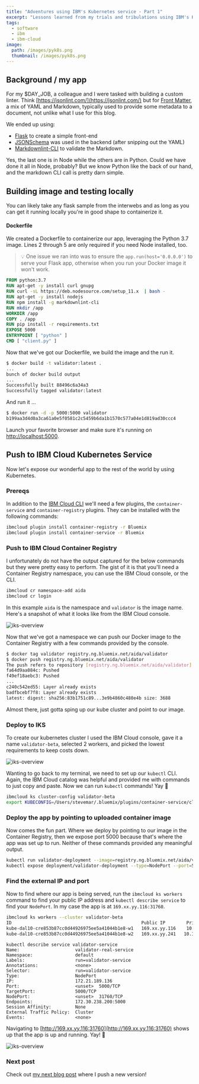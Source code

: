 ```yaml
---
title: "Adventures using IBM's Kubernetes service - Part 1"
excerpt: "Lessons learned from my trials and tribulations using IBM's Kubenetes service"
tags: 
  - software
  - ibm
  - ibm-cloud
image:
  path: /images/pyk8s.png
  thumbnail: /images/pyk8s.png
---
```


## Background / my app

For my $DAY_JOB, a colleague and I were tasked with building a custom linter. Think [https://jsonlint.com/](https://jsonlint.com/) but for [Front Matter](https://jekyllrb.com/docs/front-matter/), a mix of YAML and Markdown, typically used to provide some metadata to a document, not unlike what I use for this blog.

We ended up using:

  * [Flask](http://flask.pocoo.org/) to create a simple front-end
  * [JSONSchema](https://github.com/Julian/jsonschema/) was used in the backend (after snipping out the YAML)
  * [Markdownlint-CLI](https://github.com/igorshubovych/markdownlint-cli) to validate the Markdown.

Yes, the last one is in Node while the others are in Python. Could we have done it all in Node, probably? But we know Python like the back of our hand, and the markdown CLI call is pretty darn simple.

## Building image and testing locally

You can likely take any flask sample from the interwebs and as long as you can get it running locally you're in good shape to containerize it.

#### Dockerfile

We created a Dockerfile to containerize our app, leveraging the Python 3.7 image. Lines 2 through 5 are only required if you need Node installed, too. 

> :bulb: One issue we ran into was to ensure the `app.run(host='0.0.0.0')` to serve your Flask app, otherwise when you run your Docker image it won't work.

```Dockerfile
FROM python:3.7
RUN apt-get -y install curl gnupg
RUN curl -sL https://deb.nodesource.com/setup_11.x  | bash -
RUN apt-get -y install nodejs
RUN npm install -g markdownlint-cli
RUN mkdir /app
WORKDIR /app
COPY . /app
RUN pip install -r requirements.txt
EXPOSE 5000
ENTRYPOINT [ "python" ]
CMD [ "client.py" ]
```

Now that we've got our Dockerfile, we build the image and the run it.

```bash
$ docker build -t validator:latest .
...
bunch of docker build output
...
Successfully built 88496c6a34a3
Successfully tagged validator:latest
```

And run it ...

```bash
$ docker run -d -p 5000:5000 validator
b199aa3d4d0a3ca61a0e5f0581c2c5459b6da1b1570c577a04e1d819ad30ccc4
```

Launch your favorite browser and make sure it's running on [http://localhost:5000](http://localhost:5000).

## Push to IBM Cloud Kubernetes Service

Now let's expose our wonderful app to the rest of the world by using Kubernetes.

### Prereqs

In addition to the [IBM Cloud CLI](https://console.bluemix.net/docs/cli/reference/ibmcloud/download_cli.html) we'll need a few plugins, the `container-service` and `container-registry` plugins. They can be installed with the following commands:

```bash
ibmcloud plugin install container-registry -r Bluemix
ibmcloud plugin install container-service -r Bluemix
```

### Push to IBM Cloud Container Registry 

I unfortunately do not have the output captured for the below commands but they were pretty easy to perform. The gist of it is that you'll need a Container Registry namespace, you can use the IBM Cloud console, or the CLI.

```bash
ibmcloud cr namespace-add aida
ibmcloud cr login
```

In this example `aida` is the namespace and `validator` is the image name. Here's a snapshot of what it looks like from the IBM Cloud console.

![iks-overview]({{'/images/iks-container-registry.png'}})

Now that we've got a namespace we can push our Docker image to the Container Registry with a few commands provided by the console.

```bash
$ docker tag validator registry.ng.bluemix.net/aida/validator
$ docker push registry.ng.bluemix.net/aida/validator
The push refers to repository [registry.ng.bluemix.net/aida/validator]
fa64d9aa084c: Pushed 
f49ef18aebc3: Pushed 
...
c240c542ed55: Layer already exists 
badfbcebf7f8: Layer already exists 
latest: digest: sha256:83b1751c89...3e9b4860c480e4b size: 3688
```

Almost there, just gotta sping up our kube cluster and point to our image.

### Deploy to IKS

To create our kubernetes cluster I used the IBM Cloud console, gave it a name `validator-beta`, selected 2 workers, and picked the lowest requirements to keep costs down.

![iks-overview]({{'/images/iks-overview.png'}})

Wanting to go back to my terminal, we need to set up our `kubectl` CLI. Again, the IBM Cloud catalog was helpful and provided me with commands to just copy and paste. Now we can run `kubectl` commands! Yay :tada:

```bash
ibmcloud ks cluster-config validator-beta
export KUBECONFIG=/Users/stevemar/.bluemix/plugins/container-service/clusters/validator-beta/kube-config-dal10-validator-beta.yml
```

### Deploy the app by pointing to uploaded container image

Now comes the fun part. Where we deploy by pointing to our image in the Container Registry, then we expose port 5000 because that's where the app was set up to run. Neither of these commands provided any meaningful output.

```bash
kubectl run validator-deployment --image=registry.ng.bluemix.net/aida/validator
kubectl expose deployment/validator-deployment --type=NodePort --port=5000 --name=validator-service --target-port=5000
```

### Find the external IP and port

Now to find where our app is being served, run the `ibmcloud ks workers` command to find your public IP address and `kubectl describe service` to find your `NodePort`. In my case the app is at `169.xx.yy.116:31760`.

```bash
ibmcloud ks workers --cluster validator-beta
ID                                                 Public IP        Private IP       Machine Type        State    Status   Zone    Version   
kube-dal10-cre853b87cc0d44926975ee5a41044b1e8-w1   169.xx.yy.116    10.177.184.133   u2c.2x4.encrypted   normal   Ready    dal10   1.10.12_1543   
kube-dal10-cre853b87cc0d44926975ee5a41044b1e8-w2   169.xx.yy.241   10.177.184.141   u2c.2x4.encrypted   normal   Ready    dal10   1.10.12_1543
```

```
kubectl describe service validator-service
Name:                     validator-real-service
Namespace:                default
Labels:                   run=validator-service
Annotations:              <none>
Selector:                 run=validator-service
Type:                     NodePort
IP:                       172.21.189.136
Port:                     <unset>  5000/TCP
TargetPort:               5000/TCP
NodePort:                 <unset>  31760/TCP
Endpoints:                172.30.238.200:5000
Session Affinity:         None
External Traffic Policy:  Cluster
Events:                   <none>
```

Navigating to [http://169.xx.yy.116:31760](http://169.xx.yy.116:31760) shows up that the app is up and running. Yay! :tada:

![iks-overview]({{'/images/yaml-validator.png'}})

### Next post

Check out [my next blog post](http://www.stevemar.net/adventures-in-iks-part2/) where I push a new version!
